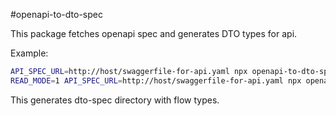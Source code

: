 #openapi-to-dto-spec

This package fetches openapi spec and generates DTO types for api.

Example:
```bash
API_SPEC_URL=http://host/swaggerfile-for-api.yaml npx openapi-to-dto-spec
READ_MODE=1 API_SPEC_URL=http://host/swaggerfile-for-api.yaml npx openapi-to-dto-spec
```

This generates dto-spec directory with flow types. 

